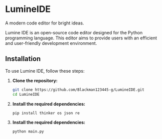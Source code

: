 # LumineIDE
A modern code editor for bright ideas.

Lumine IDE is an open-source code editor designed for the Python programming language. This editor aims to provide users with an efficient and user-friendly development environment.

## Installation

To use Lumine IDE, follow these steps:

1. **Clone the repository:**

   ```sh
   git clone https://github.com/Blackman123445-g/LumineIDE.git
   cd LumineIDE

2. **Install the required dependencies:**

   ```sh
   pip install thinker os json re

3. **Install the required dependencies:**
   
   ```sh
   python main.py
